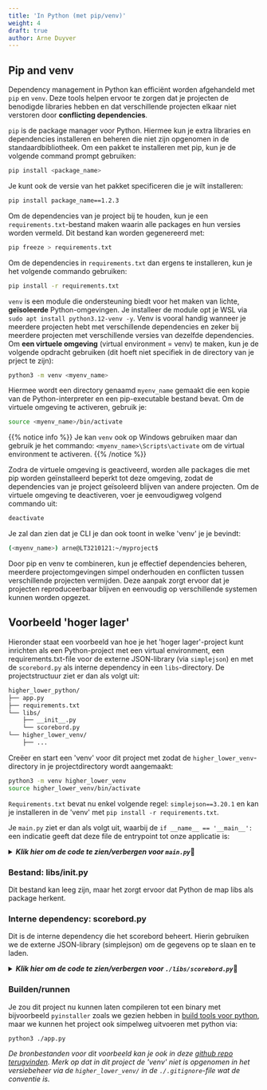 ```yaml
---
title: 'In Python (met pip/venv)'
weight: 4
draft: true
author: Arne Duyver
---
```


## Pip and venv
Dependency management in Python kan efficiënt worden afgehandeld met `pip` en `venv`. Deze tools helpen ervoor te zorgen dat je projecten de benodigde libraries hebben en dat verschillende projecten elkaar niet verstoren door **conflicting dependencies**. 

`pip` is de package manager voor Python. Hiermee kun je extra libraries en dependencies installeren en beheren die niet zijn opgenomen in de standaardbibliotheek. Om een pakket te installeren met pip, kun je de volgende command prompt gebruiken:
```bash
pip install <package_name>
```
Je kunt ook de versie van het pakket specificeren die je wilt installeren:
```bash
pip install package_name==1.2.3
```
Om de dependencies van je project bij te houden, kun je een `requirements.txt`-bestand maken waarin alle packages en hun versies worden vermeld. Dit bestand kan worden gegenereerd met:
```bash
pip freeze > requirements.txt
```
Om de dependencies in `requirements.txt` dan ergens te installeren, kun je het volgende commando gebruiken:
```bash
pip install -r requirements.txt
```

`venv` is een module die ondersteuning biedt voor het maken van lichte, **geïsoleerde** Python-omgevingen. Je installeer de module opt je WSL via `sudo apt install python3.12-venv -y`. Venv is vooral handig wanneer je meerdere projecten hebt met verschillende dependencies en zeker bij meerdere projecten met verschillende versies van dezelfde dependencies. Om **een virtuele omgeving** (virtual environment = venv) te maken, kun je de volgende opdracht gebruiken (dit hoeft niet specifiek in de directory van je prject te zijn):
```bash
python3 -m venv <myenv_name>
```
Hiermee wordt een directory genaamd `myenv_name` gemaakt die een kopie van de Python-interpreter en een pip-executable bestand bevat. Om de virtuele omgeving te activeren, gebruik je:
```bash
source <myenv_name>/bin/activate
```
{{% notice info %}}
Je kan `venv` ook op Windows gebruiken maar dan gebruik je het commando: `<myenv_name>\Scripts\activate` om de virtual environment te activeren.
{{% /notice %}}

Zodra de virtuele omgeving is geactiveerd, worden alle packages die met pip worden geïnstalleerd beperkt tot deze omgeving, zodat de dependencies van je project geïsoleerd blijven van andere projecten. Om de virtuele omgeving te deactiveren, voer je eenvoudigweg volgend commando uit:
```bash
deactivate
```
Je zal dan zien dat je CLI je dan ook toont in welke 'venv' je je bevindt: 
```bash
(<myenv_name>) arne@LT3210121:~/myproject$
```

Door pip en venv te combineren, kun je effectief dependencies beheren, meerdere projectomgevingen simpel onderhouden en conflicten tussen verschillende projecten vermijden. Deze aanpak zorgt ervoor dat je projecten reproduceerbaar blijven en eenvoudig op verschillende systemen kunnen worden opgezet.

## Voorbeeld 'hoger lager'
Hieronder staat een voorbeeld van hoe je het 'hoger lager'-project kunt inrichten als een Python-project met een virtual environment, een requirements.txt-file voor de externe JSON-library (via `simplejson`) en met de `scorebord.py` als interne dependency in een `libs`-directory. De projectstructuur ziet er dan als volgt uit:
```bash
higher_lower_python/
├── app.py
├── requirements.txt
└── libs/
    ├── __init__.py
    └── scorebord.py
└── higher_lower_venv/
    ├── ...
```
Creëer en start een 'venv' voor dit project met zodat de `higher_lower_venv`-directory in je projectdirectory wordt aangemaakt:
```bash
python3 -m venv higher_lower_venv
source higher_lower_venv/bin/activate
```
`Requirements.txt` bevat nu enkel volgende regel: `simplejson==3.20.1` en kan je installeren in de 'venv' met `pip install -r requirements.txt`.

Je `main.py` ziet er dan als volgt uit, waarbij de `if __name__ == '__main__':` een indicatie geeft dat deze file de entrypoint tot onze applicatie is:
<details closed>
<summary><i><b>Klik hier om de code te zien/verbergen voor <code>main.py</code></b></i>🔽</summary>
<p>

```python
import random
from libs.scorebord import Scoreboard

def main():
    # Laad het scorebord vanuit het JSON-bestand (als het bestaat)
    sb = Scoreboard.load_from_json('highscores.json')
    
    print("Welcome to the Higher or Lower game!")
    print("This is the current leaderboard:\n", sb, "\n")
    print("Guess if the next number will be higher or lower.")
    
    current_number = random.randint(1, 100)
    score = 0
    playing = True

    while playing:
        print("Current number:", current_number)
        guess = input("Will the next number be higher or lower? (h/l): ").lower().strip()
        next_number = random.randint(1, 100)
        if (guess == 'h' and next_number > current_number) or (guess == 'l' and next_number < current_number):
            print("Correct! The next number was:", next_number)
            score += 1
        else:
            print("Wrong! The next number was:", next_number)
            playing = False
        current_number = next_number

    print("Game over! Your final score:", score)
    name = input("What is your name? ")
    sb.add(name, score)
    print("This is the new leaderboard:\n", sb, "\n")
    Scoreboard.save_to_json('highscores.json', sb)

if __name__ == '__main__':
    main()
```

</p>
</details>

### Bestand: libs/init.py
Dit bestand kan leeg zijn, maar het zorgt ervoor dat Python de map libs als package herkent.


### Interne dependency: scorebord.py
Dit is de interne dependency die het scorebord beheert. Hierin gebruiken we de externe JSON-library (simplejson) om de gegevens op te slaan en te laden.
<details closed>
<summary><i><b>Klik hier om de code te zien/verbergen voor <code>./libs/scorebord.py</code></b></i>🔽</summary>
<p>

```python
import simplejson as json

class Scoreboard:
    def __init__(self):
        self.scores = []

    def add(self, name, score):
        self.scores.append({'name': name, 'score': score})

    def total_score(self, name):
        return sum(player['score'] for player in self.scores if player['name'] == name)

    def get_winner(self):
        if not self.scores:
            return "No players yet"
        return max(self.scores, key=lambda player: player['score'])['name']

    def __str__(self):
        # Sorteer de scores aflopend en formatteer de output
        sorted_scores = sorted(self.scores, key=lambda player: player['score'], reverse=True)
        return "\n".join(f"{player['name']}: {player['score']}" for player in sorted_scores)

    @staticmethod
    def save_to_json(filename, scoreboard):
        with open(filename, 'w') as f:
            json.dump(scoreboard.scores, f, indent=4)

    @staticmethod
    def load_from_json(filename):
        sb = Scoreboard()
        try:
            with open(filename, 'r') as f:
                scores = json.load(f)
                if scores is not None:
                    sb.scores = scores
        except (FileNotFoundError, json.JSONDecodeError):
            # Bestand bestaat niet of is ongeldig, geef een nieuw scorebord terug.
            pass
        return sb
```

</p>
</details>

### Builden/runnen
Je zou dit project nu kunnen laten compileren tot een binary met bijvoorbeeld `pyinstaller` zoals we gezien hebben in [build tools voor python](/3-build-systems-makefiles/build-systems-python.md), maar we kunnen het project ook simpelweg uitvoeren met python via:
```bash
python3 ./app.py
```

_De bronbestanden voor dit voorbeeld kan je ook in deze [github repo terugvinden](). Merk op dat in dit project de 'venv' niet is opgenomen in het versiebeheer via de `higher_lower_venv/` in de `./.gitignore`-file wat de conventie is._